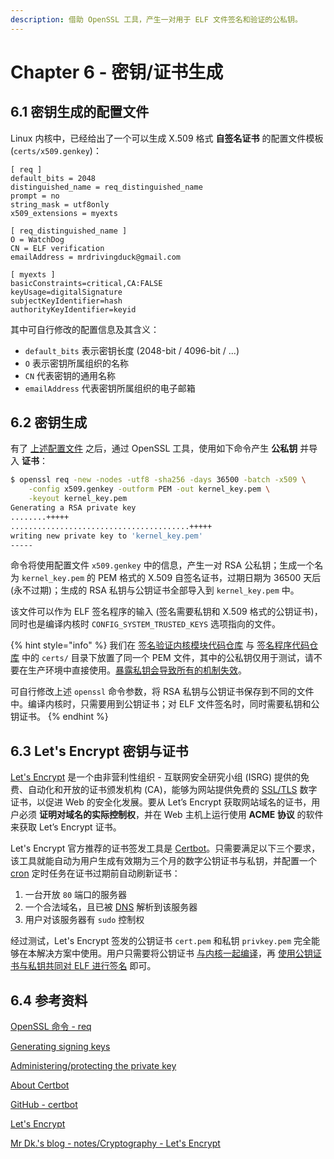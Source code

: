```yaml
---
description: 借助 OpenSSL 工具，产生一对用于 ELF 文件签名和验证的公私钥。
---
```


# Chapter 6 - 密钥/证书生成

## 6.1 密钥生成的配置文件

Linux 内核中，已经给出了一个可以生成 X.509 格式 **自签名证书** 的配置文件模板 \(`certs/x509.genkey`\)：

```text
[ req ]
default_bits = 2048
distinguished_name = req_distinguished_name
prompt = no
string_mask = utf8only
x509_extensions = myexts

[ req_distinguished_name ]
O = WatchDog
CN = ELF verification
emailAddress = mrdrivingduck@gmail.com

[ myexts ]
basicConstraints=critical,CA:FALSE
keyUsage=digitalSignature
subjectKeyIdentifier=hash
authorityKeyIdentifier=keyid
```

其中可自行修改的配置信息及其含义：

* `default_bits` 表示密钥长度 \(2048-bit / 4096-bit / ...\)
* `O` 表示密钥所属组织的名称
* `CN` 代表密钥的通用名称
* `emailAddress` 代表密钥所属组织的电子邮箱

## 6.2 密钥生成

有了 [上述配置文件](chapter-6-key-generation.md#61-mi-yao-sheng-cheng-de-pei-zhi-wen-jian) 之后，通过 OpenSSL 工具，使用如下命令产生 **公私钥** 并导入 **证书**：

```bash
$ openssl req -new -nodes -utf8 -sha256 -days 36500 -batch -x509 \
    -config x509.genkey -outform PEM -out kernel_key.pem \
    -keyout kernel_key.pem
Generating a RSA private key
........+++++
........................................+++++
writing new private key to 'kernel_key.pem'
-----
```

命令将使用配置文件 `x509.genkey` 中的信息，产生一对 RSA 公私钥；生成一个名为 `kernel_key.pem` 的 PEM 格式的 X.509 自签名证书，过期日期为 36500 天后 \(永不过期\)；生成的 RSA 私钥与公钥证书全部导入到 `kernel_key.pem` 中。

该文件可以作为 ELF 签名程序的输入 \(签名需要私钥和 X.509 格式的公钥证书\)，同时也是编译内核时 `CONFIG_SYSTEM_TRUSTED_KEYS` 选项指向的文件。

{% hint style="info" %}
我们在 [签名验证内核模块代码仓库](https://github.com/NUAA-WatchDog/linux-kernel-elf-sig-verify-module) 与 [签名程序代码仓库](https://github.com/NUAA-WatchDog/linux-elf-binary-signer) 中的 `certs/` 目录下放置了同一个 PEM 文件，其中的公私钥仅用于测试，请不要在生产环境中直接使用。[暴露私钥会导致所有的机制失效](https://www.kernel.org/doc/html/v4.15/admin-guide/module-signing.html#administering-protecting-the-private-key)。

可自行修改上述 `openssl` 命令参数，将 RSA 私钥与公钥证书保存到不同的文件中。编译内核时，只需要用到公钥证书；对 ELF 文件签名时，同时需要私钥和公钥证书。
{% endhint %}

## 6.3 Let's Encrypt 密钥与证书

[Let's Encrypt](https://letsencrypt.org/) 是一个由非营利性组织 - 互联网安全研究小组 \(ISRG\) 提供的免费、自动化和开放的证书颁发机构 \(CA\)，能够为网站提供免费的 [SSL/TLS](https://en.wikipedia.org/wiki/Transport_Layer_Security) 数字证书，以促进 Web 的安全化发展。要从 Let’s Encrypt 获取网站域名的证书，用户必须 **证明对域名的实际控制权**，并在 Web 主机上运行使用 **ACME 协议** 的软件来获取 Let’s Encrypt 证书。

Let's Encrypt 官方推荐的证书签发工具是 [Certbot](https://certbot.eff.org/)。只需要满足以下三个要求，该工具就能自动为用户生成有效期为三个月的数字公钥证书与私钥，并配置一个 [cron](https://baike.baidu.com/item/crontab/8819388?fr=aladdin) 定时任务在证书过期前自动刷新证书：

1. 一台开放 `80` 端口的服务器
2. 一个合法域名，且已被 [DNS](https://en.wikipedia.org/wiki/Domain_Name_System) 解析到该服务器
3. 用户对该服务器有 `sudo` 控制权

经过测试，Let's Encrypt 签发的公钥证书 `cert.pem` 和私钥 `privkey.pem` 完全能够在本解决方案中使用。用户只需要将公钥证书 [与内核一起编译](chapter-7-kernel-compilation.md)，再 [使用公钥证书与私钥共同对 ELF 进行签名](chapter-9-elf-sign.md) 即可。

## 6.4 参考资料

[OpenSSL 命令 - req](https://www.iteye.com/blog/ctwen-2028630)

[Generating signing keys](https://www.kernel.org/doc/html/v4.15/admin-guide/module-signing.html#generating-signing-keys)

[Administering/protecting the private key](https://www.kernel.org/doc/html/v4.15/admin-guide/module-signing.html#administering-protecting-the-private-key)

[About Certbot](https://certbot.eff.org/about/)

[GitHub - certbot](https://github.com/certbot/certbot)

[Let's Encrypt](https://letsencrypt.org/)

[Mr Dk.'s blog - notes/Cryptography - Let's Encrypt](https://mrdrivingduck.github.io/blog/#/markdown?repo=notes&path=Cryptography%2FCryptography%20Let%27s%20Encrypt.md)

